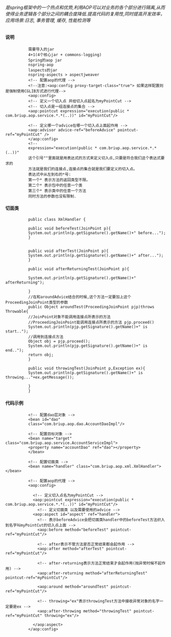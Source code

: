 ###### 是spring框架中的一个热点和优势,利用AOP可以对业务的各个部分进行隔离,从而使得业务逻辑各个部分之间的耦合度降低.提高代码的复用性,同时提高开发效率，应用场景:日志, 事务管理, 缓存, 性能检测等

#### 说明

              需要导入的jar
              4+1(4个核心jar + commons-logging)
              Spring的aop jar
              nspring-aop
              laspects的jar
              nspring-aspects > aspectjweaver
              <!-- 配置aop的代理 -->
              <!--注意:<aop:config proxy-target-class="true"> 如果这样配置则是强制使用CGLIB方式进行代理-->
              <aop:config>
              <!-- 定义一个切入点 并给切入点起名为myPointCut -->
              <!-- 切入点是一组连接点的集合 -->
              <aop:pointcut expression="execution(public * com.briup.aop.service.*.*(..))" id="myPointCut"/>

              <!-- 定义哪一个advice在哪一个切入点上面起作用 -->
              <aop:advisor advice-ref="beforeAdvice" pointcut-ref="myPointCut" />
              </aop:config>
              <!-- 
              expression="execution(public * com.briup.aop.service.*.*(..))"
              这个引号""里面就是用表达式的方式来定义切入点,只要是符合我们这个表达式要求的
              方法就是我们的连接点,连接点的集合就是我们要定义的切入点。
              表达式中从左到右的*号:
              第一个* 表示方法的返回类型不限。
              第二个* 表示包中的任意一个类
              第三个* 表示类中的任意一个方法
              同时方法的参数也没有限制.
#### 切面类
              public class XmlHandler {

              public void beforeTest(JoinPoint p){
              System.out.println(p.getSignature().getName()+" before...");
              }


              public void afterTest(JoinPoint p){
              System.out.println(p.getSignature().getName()+" after...");
              }

              public void afterReturningTest(JoinPoint p){

              System.out.println(p.getSignature().getName()+" afterReturning");

              }
              //在和aroundAdvice结合的时候,这个方法一定要加上这个ProceedingJoinPoint类型的参数
              public Object aroundTest(ProceedingJoinPoint pjp)throws Throwable{
              //JoinPoint对象不能调用连接点所表示的方法 
              //ProceedingJoinPoint能调用连接点所表示的方法 pjp.proceed()
              System.out.println(pjp.getSignature().getName()+" is start..");
              //调用到连接点方法
              Object obj = pjp.proceed();
              System.out.println(pjp.getSignature().getName()+" is end..");
              return obj;
              }

              public void throwingTest(JoinPoint p,Exception ex){
              System.out.println(p.getSignature().getName()+" is throwing..."+ex.getMessage());

              }
              }
#### 代码示例
              <!-- 配置dao层对象 -->
              <bean id="dao" 
              class="com.briup.aop.dao.AccountDaoImpl"/>

              <!-- 配置目标对象 -->
              <bean name="target" class="com.briup.aop.service.AccountServiceImpl">
              <property name="accountDao" ref="dao"></property>
              </bean>

              <!-- 配置切面类 -->
              <bean name="handler" class="com.briup.aop.xml.XmlHandler"></bean>

              <!-- 配置aop的代理 -->
              <aop:config>

                <!-- 定义切入点名为myPointCut -->
                <aop:pointcut expression="execution(public * com.briup.aop.service.*.*(..))" id="myPointCut"/>
                  <!-- 定义切面类 以及需要使用的advice -->
                <aop:aspect id="aspect" ref="handler">
                  <!-- 表示beforeAdvice会把切面类handler中的beforeTest方法织入到名字叫myPointCut的切入点上面 -->
                  <aop:before method="beforeTest" pointcut-ref="myPointCut"/>

                  <!-- after表示不管方法是否正常结束都会起作用 -->
                  <aop:after method="afterTest" pointcut-ref="myPointCut"/>

                  <!-- after-returning表示方法正常结束才会起作用(抛异常时候不起作用) -->
                  <aop:after-returning method="afterReturningTest" pointcut-ref="myPointCut"/>

                  <aop:around method="aroundTest" pointcut-ref="myPointCut"/>

                  <!-- throwing="ex"表示throwingTest方法中接收异常对象的名字一定要是ex -->
                  <aop:after-throwing method="throwingTest" pointcut-ref="myPointCut" throwing="ex"/>

                </aop:aspect>
              </aop:config>
#### 
